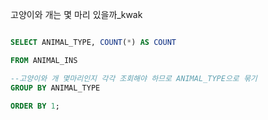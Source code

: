고양이와 개는 몇 마리 있을까_kwak

```sql

SELECT ANIMAL_TYPE, COUNT(*) AS COUNT

FROM ANIMAL_INS

--고양이와 개 몇마리인지 각각 조회해야 하므로 ANIMAL_TYPE으로 묶기
GROUP BY ANIMAL_TYPE

ORDER BY 1;
```

